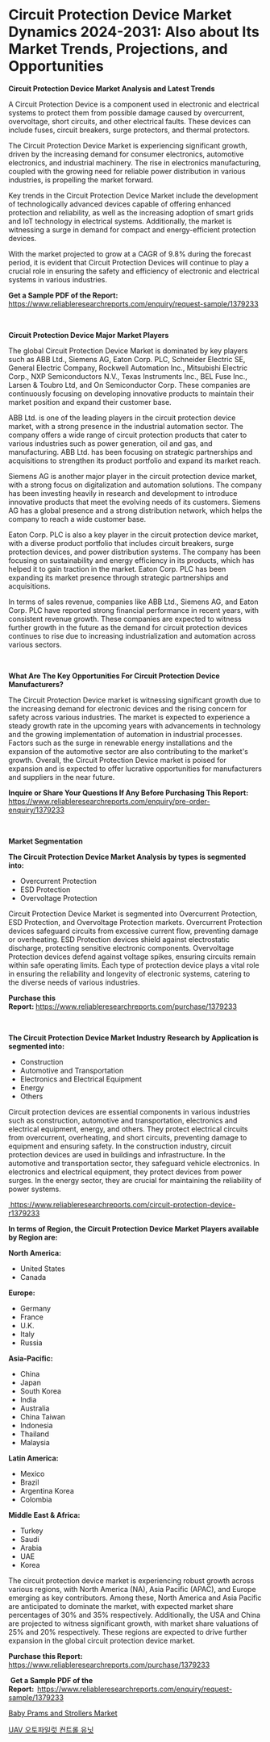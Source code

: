 <p><h1>Circuit Protection Device Market Dynamics 2024-2031: Also about Its Market Trends, Projections, and Opportunities</h1></p><p><strong>Circuit Protection Device Market Analysis and Latest Trends</strong></p>
<p><p>A Circuit Protection Device is a component used in electronic and electrical systems to protect them from possible damage caused by overcurrent, overvoltage, short circuits, and other electrical faults. These devices can include fuses, circuit breakers, surge protectors, and thermal protectors.</p><p>The Circuit Protection Device Market is experiencing significant growth, driven by the increasing demand for consumer electronics, automotive electronics, and industrial machinery. The rise in electronics manufacturing, coupled with the growing need for reliable power distribution in various industries, is propelling the market forward.</p><p>Key trends in the Circuit Protection Device Market include the development of technologically advanced devices capable of offering enhanced protection and reliability, as well as the increasing adoption of smart grids and IoT technology in electrical systems. Additionally, the market is witnessing a surge in demand for compact and energy-efficient protection devices.</p><p>With the market projected to grow at a CAGR of 9.8% during the forecast period, it is evident that Circuit Protection Devices will continue to play a crucial role in ensuring the safety and efficiency of electronic and electrical systems in various industries.</p></p>
<p><strong>Get a Sample PDF of the Report:&nbsp;</strong> <a href="https://www.reliableresearchreports.com/enquiry/request-sample/1379233">https://www.reliableresearchreports.com/enquiry/request-sample/1379233</a></p>
<p>&nbsp;</p>
<p><strong>Circuit Protection Device Major Market Players</strong></p>
<p><p>The global Circuit Protection Device Market is dominated by key players such as ABB Ltd., Siemens AG, Eaton Corp. PLC, Schneider Electric SE, General Electric Company, Rockwell Automation Inc., Mitsubishi Electric Corp., NXP Semiconductors N.V., Texas Instruments Inc., BEL Fuse Inc., Larsen & Toubro Ltd, and On Semiconductor Corp. These companies are continuously focusing on developing innovative products to maintain their market position and expand their customer base.</p><p>ABB Ltd. is one of the leading players in the circuit protection device market, with a strong presence in the industrial automation sector. The company offers a wide range of circuit protection products that cater to various industries such as power generation, oil and gas, and manufacturing. ABB Ltd. has been focusing on strategic partnerships and acquisitions to strengthen its product portfolio and expand its market reach.</p><p>Siemens AG is another major player in the circuit protection device market, with a strong focus on digitalization and automation solutions. The company has been investing heavily in research and development to introduce innovative products that meet the evolving needs of its customers. Siemens AG has a global presence and a strong distribution network, which helps the company to reach a wide customer base.</p><p>Eaton Corp. PLC is also a key player in the circuit protection device market, with a diverse product portfolio that includes circuit breakers, surge protection devices, and power distribution systems. The company has been focusing on sustainability and energy efficiency in its products, which has helped it to gain traction in the market. Eaton Corp. PLC has been expanding its market presence through strategic partnerships and acquisitions.</p><p>In terms of sales revenue, companies like ABB Ltd., Siemens AG, and Eaton Corp. PLC have reported strong financial performance in recent years, with consistent revenue growth. These companies are expected to witness further growth in the future as the demand for circuit protection devices continues to rise due to increasing industrialization and automation across various sectors.</p></p>
<p>&nbsp;</p>
<p><strong>What Are The Key Opportunities For Circuit Protection Device Manufacturers?</strong></p>
<p><p>The Circuit Protection Device market is witnessing significant growth due to the increasing demand for electronic devices and the rising concern for safety across various industries. The market is expected to experience a steady growth rate in the upcoming years with advancements in technology and the growing implementation of automation in industrial processes. Factors such as the surge in renewable energy installations and the expansion of the automotive sector are also contributing to the market's growth. Overall, the Circuit Protection Device market is poised for expansion and is expected to offer lucrative opportunities for manufacturers and suppliers in the near future.</p></p>
<p><strong>Inquire or Share Your Questions If Any Before Purchasing This Report:</strong> <a href="https://www.reliableresearchreports.com/enquiry/pre-order-enquiry/1379233">https://www.reliableresearchreports.com/enquiry/pre-order-enquiry/1379233</a></p>
<p>&nbsp;</p>
<p><strong>Market Segmentation</strong></p>
<p><strong>The Circuit Protection Device Market Analysis by types is segmented into:</strong></p>
<p><ul><li>Overcurrent Protection</li><li>ESD Protection</li><li>Overvoltage Protection</li></ul></p>
<p><p>Circuit Protection Device Market is segmented into Overcurrent Protection, ESD Protection, and Overvoltage Protection markets. Overcurrent Protection devices safeguard circuits from excessive current flow, preventing damage or overheating. ESD Protection devices shield against electrostatic discharge, protecting sensitive electronic components. Overvoltage Protection devices defend against voltage spikes, ensuring circuits remain within safe operating limits. Each type of protection device plays a vital role in ensuring the reliability and longevity of electronic systems, catering to the diverse needs of various industries.</p></p>
<p><strong>Purchase this Report:&nbsp;</strong><a href="https://www.reliableresearchreports.com/purchase/1379233">https://www.reliableresearchreports.com/purchase/1379233</a></p>
<p>&nbsp;</p>
<p><strong>The Circuit Protection Device Market Industry Research by Application is segmented into:</strong></p>
<p><ul><li>Construction</li><li>Automotive and Transportation</li><li>Electronics and Electrical Equipment</li><li>Energy</li><li>Others</li></ul></p>
<p><p>Circuit protection devices are essential components in various industries such as construction, automotive and transportation, electronics and electrical equipment, energy, and others. They protect electrical circuits from overcurrent, overheating, and short circuits, preventing damage to equipment and ensuring safety. In the construction industry, circuit protection devices are used in buildings and infrastructure. In the automotive and transportation sector, they safeguard vehicle electronics. In electronics and electrical equipment, they protect devices from power surges. In the energy sector, they are crucial for maintaining the reliability of power systems.</p></p>
<p><a href="https://www.reliableresearchreports.com/circuit-protection-device-r1379233">&nbsp;https://www.reliableresearchreports.com/circuit-protection-device-r1379233</a></p>
<p><strong>In terms of Region, the Circuit Protection Device Market Players available by Region are:</strong></p>
<p>
    <p> <strong> North America: </strong>
        <ul>
            <li>United States</li>
            <li>Canada</li>
        </ul>
        </p> 
    <p> <strong> Europe: </strong>
        <ul>
            <li>Germany</li>
            <li>France</li>
            <li>U.K.</li>
            <li>Italy</li>
            <li>Russia</li>
        </ul>
        </p> 
    <p> <strong> Asia-Pacific: </strong>
        <ul>
            <li>China</li>
            <li>Japan</li>
            <li>South Korea</li>
            <li>India</li>
            <li>Australia</li>
            <li>China Taiwan</li>
            <li>Indonesia</li>
            <li>Thailand</li>
            <li>Malaysia</li>
        </ul>
        </p> 
    <p> <strong> Latin America: </strong>
        <ul>
            <li>Mexico</li>
            <li>Brazil</li>
            <li>Argentina Korea</li>
            <li>Colombia</li>
        </ul>
        </p> 
    <p> <strong> Middle East & Africa: </strong>
        <ul>
            <li>Turkey</li>
            <li>Saudi</li>
            <li>Arabia</li>
            <li>UAE</li>
            <li>Korea</li>
        </ul>
    </p>
    </p>
<p><p>The circuit protection device market is experiencing robust growth across various regions, with North America (NA), Asia Pacific (APAC), and Europe emerging as key contributors. Among these, North America and Asia Pacific are anticipated to dominate the market, with expected market share percentages of 30% and 35% respectively. Additionally, the USA and China are projected to witness significant growth, with market share valuations of 25% and 20% respectively. These regions are expected to drive further expansion in the global circuit protection device market.</p></p>
<p><strong>Purchase this Report: </strong><a href="https://www.reliableresearchreports.com/purchase/1379233">https://www.reliableresearchreports.com/purchase/1379233</a></p>
<p>&nbsp;<strong>Get a Sample PDF of the Report:&nbsp;&nbsp;</strong><a href="https://www.reliableresearchreports.com/enquiry/request-sample/1379233">https://www.reliableresearchreports.com/enquiry/request-sample/1379233</a></p>
<p><strong></strong></p>
<p><p><a href="https://github.com/nhteumcc68/Market-Research-Report-List-1/blob/main/baby-prams-and-strollers-market.md">Baby Prams and Strollers Market</a></p><p><a href="https://github.com/RonSpencer61/Market-Research-Report-List-1/blob/main/2553546155256.md">UAV 오토파일럿 컨트롤 유닛</a></p></p>